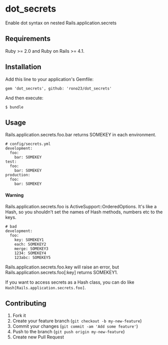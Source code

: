 # dot_secrets

Enable dot syntax on nested Rails.application.secrets

## Requirements

Ruby >= 2.0 and Ruby on Rails >= 4.1.

## Installation

Add this line to your application's Gemfile:

    gem 'dot_secrets', github: 'rono23/dot_secrets'

And then execute:

    $ bundle

## Usage

Rails.application.secrets.foo.bar returns SOMEKEY in each environment.

    # config/secrets.yml
    development:
      foo:
        bar: SOMEKEY
    test:
      foo:
        bar: SOMEKEY
    production:
      foo:
        bar: SOMEKEY

#### Warning

Rails.application.secrets.foo is ActiveSupport::OrderedOptions. It's like a Hash, so you shouldn't set the names of Hash methods, numbers etc to the keys.

    # bad
    development:
      foo:
        key: SOMEKEY1
        each: SOMEKEY2
        merge: SOMEKEY3
        1234: SOMEKEY4
        123abc: SOMEKEY5

Rails.application.secrets.foo.key will raise an error, but Rails.application.secrets.foo[:key] returns SOMEKEY1.

If you want to access secrets as a Hash class, you can do like ```Hash[Rails.application.secrets.foo]```.

## Contributing

1. Fork it
2. Create your feature branch (`git checkout -b my-new-feature`)
3. Commit your changes (`git commit -am 'Add some feature'`)
4. Push to the branch (`git push origin my-new-feature`)
5. Create new Pull Request
